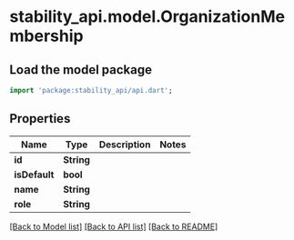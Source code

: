 # stability_api.model.OrganizationMembership

## Load the model package
```dart
import 'package:stability_api/api.dart';
```

## Properties
Name | Type | Description | Notes
------------ | ------------- | ------------- | -------------
**id** | **String** |  | 
**isDefault** | **bool** |  | 
**name** | **String** |  | 
**role** | **String** |  | 

[[Back to Model list]](../README.md#documentation-for-models) [[Back to API list]](../README.md#documentation-for-api-endpoints) [[Back to README]](../README.md)


